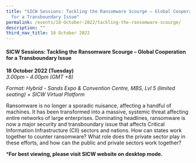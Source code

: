 ```yaml
---
title: "SICW Sessions: Tackling the Ransomware Scourge ​​– Global Cooperation
  for a Transboundary Issue"
permalink: /events/18-October-2022/tackling-the-ransomware-scourge/
description: ""
third_nav_title: 18 October 2022
---
```

#### **SICW Sessions: Tackling the Ransomware Scourge – Global Cooperation for a Transboundary Issue**


**18 October 2022 (Tuesday)**  
*3.00pm – 4.00pm (GMT +8)*

*Format: Hybrid - Sands Expo & Convention Centre, MBS, Lvl 5 (limited seating) + SICW Virtual Platform*

Ransomware is no longer a sporadic nuisance, affecting a handful of machines. It has been transformed into a massive, systemic threat affecting entire networks of large enterprises. Dominating headlines, ransomware is now a major security and transboundary issue that affects Critical Information Infrastructure (CII) sectors and nations. How can states work together to counter ransomware? What role does the private sector play in these efforts, and how can the public and private sectors work together?

***For best viewing, please visit SICW website on desktop mode.**
